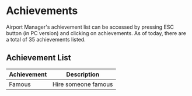 # Achievements
Airport Manager's achievement list can be accessed by pressing ESC button (in PC version) and clicking on achievements.
As of today, there are a total of 35 achievements listed.
## Achievement List
Achievement | Description
----------- | ------------
Famous | Hire someone famous
